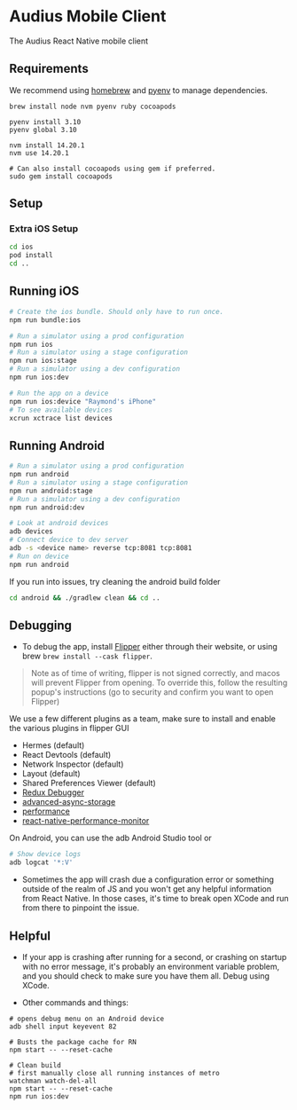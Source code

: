 # Audius Mobile Client

The Audius React Native mobile client

## Requirements
We recommend using [homebrew](https://brew.sh/) and [pyenv](https://github.com/pyenv/pyenv) to manage dependencies.
```
brew install node nvm pyenv ruby cocoapods

pyenv install 3.10
pyenv global 3.10

nvm install 14.20.1
nvm use 14.20.1

# Can also install cocoapods using gem if preferred.
sudo gem install cocoapods
```
## Setup

### Extra iOS Setup

```bash
cd ios
pod install
cd ..
```

## Running iOS

```bash
# Create the ios bundle. Should only have to run once.
npm run bundle:ios

# Run a simulator using a prod configuration
npm run ios
# Run a simulator using a stage configuration
npm run ios:stage
# Run a simulator using a dev configuration
npm run ios:dev

# Run the app on a device
npm run ios:device "Raymond's iPhone"
# To see available devices
xcrun xctrace list devices
```

## Running Android

```bash
# Run a simulator using a prod configuration
npm run android
# Run a simulator using a stage configuration
npm run android:stage
# Run a simulator using a dev configuration
npm run android:dev

# Look at android devices
adb devices
# Connect device to dev server
adb -s <device name> reverse tcp:8081 tcp:8081
# Run on device
npm run android
```

If you run into issues, try cleaning the android build folder

```bash
cd android && ./gradlew clean && cd ..
```

## Debugging

- To debug the app, install [Flipper](https://fbflipper.com/) either through their website, or using brew `brew install --cask flipper`.

> Note as of time of writing, flipper is not signed correctly, and macos will prevent Flipper from opening. To override this, follow the resulting popup's instructions (go to security and confirm you want to open Flipper)

We use a few different plugins as a team, make sure to install and enable the various plugins in flipper GUI
- Hermes (default)
- React Devtools (default)
- Network Inspector (default)
- Layout (default)
- Shared Preferences Viewer (default)
- [Redux Debugger](https://github.com/jk-gan/flipper-plugin-redux-debugger)
- [advanced-async-storage](https://github.com/lbaldy/flipper-plugin-async-storage-advanced)
- [performance](https://github.com/oblador/react-native-performance)
- [react-native-performance-monitor](https://github.com/bamlab/react-native-flipper-performance-monitor)


On Android, you can use the adb Android Studio tool or

```bash
# Show device logs
adb logcat '*:V'
```

- Sometimes the app will crash due a configuration error or something outside of the realm of JS and you won't get any helpful information from React Native. In those cases, it's time to break open XCode and run from there to pinpoint the issue.


## Helpful

- If your app is crashing after running for a second, or crashing on startup with no error message, it's probably an environment variable problem, and you should check to make sure you have them all. Debug using XCode.

- Other commands and things:

```
# opens debug menu on an Android device
adb shell input keyevent 82
```

```
# Busts the package cache for RN
npm start -- --reset-cache
```

```
# Clean build
# first manually close all running instances of metro
watchman watch-del-all
npm start -- --reset-cache
npm run ios:dev
```
